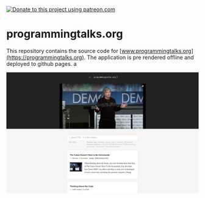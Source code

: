 [![Donate to this project using patreon.com](https://img.shields.io/badge/patreon-donate-yellow.svg)](https://www.patreon.com/matchilling)

# programmingtalks.org

This repository contains the source code for [www.programmingtalks.org](https://programmingtalks.org). The application is pre rendered offline and deployed to github pages.
a

![Screenshot programmingtalks.org](asset/org-programmingtalks.jpg 'Screenshot programmingtalks.org')

